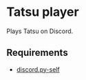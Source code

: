 # Tatsu player

Plays Tatsu on Discord.

## Requirements

* [discord.py-self](https://pypi.org/project/discord.py-self/)


